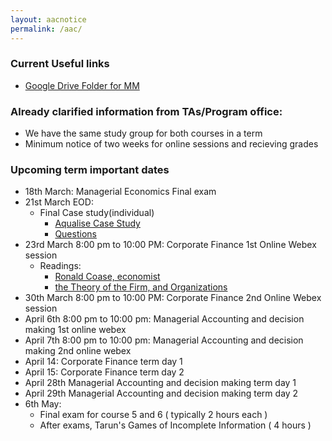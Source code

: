 ```yaml
---
layout: aacnotice
permalink: /aac/
---
```


### Current Useful links
* [Google Drive Folder for MM](https://drive.google.com/drive/u/1/folders/1t62DxOwz29JI-ZxDRM4vmW9g_jMTu_B7)

### Already clarified information from TAs/Program office:
* We have the same study group for both courses in a term
* Minimum notice of two weeks for online sessions and recieving grades

### Upcoming term important dates
* 18th March: Managerial Economics Final exam
* 21st March EOD:
  * Final Case study(individual)
    * [Aqualise Case Study](http://lms2.exchange.isb.edu/pluginfile.php/133425/mod_resource/content/1/Aqualisa.pdf)
    * [Questions](http://lms2.exchange.isb.edu/mod/resource/view.php?id=54436)
* 23rd March 8:00 pm to 10:00 PM: Corporate Finance 1st Online Webex session
  * Readings:
    * [Ronald Coase, economist](https://www.economist.com/news/finance-and-economics/21584966-ronald-coase-economist-who-explained-why-firms-exist-died-september-2nd)
    * [the Theory of the Firm, and Organizations](http://lms2.exchange.isb.edu/pluginfile.php/133404/mod_resource/content/1/2646896.pdf)
* 30th March 8:00 pm to 10:00 PM: Corporate Finance 2nd Online Webex session
* April 6th 8:00 pm to 10:00 pm: Managerial Accounting and decision making 1st online webex
* April 7th 8:00 pm to 10:00 pm: Managerial Accounting and decision making 2nd online webex
* April 14: Corporate Finance term day 1
* April 15: Corporate Finance term day 2
* April 28th Managerial Accounting and decision making term day 1
* April 29th Managerial Accounting and decision making term day 2
* 6th May:
  * Final exam for course 5 and 6 ( typically 2 hours each )
  * After exams, Tarun's Games of Incomplete Information ( 4 hours )
